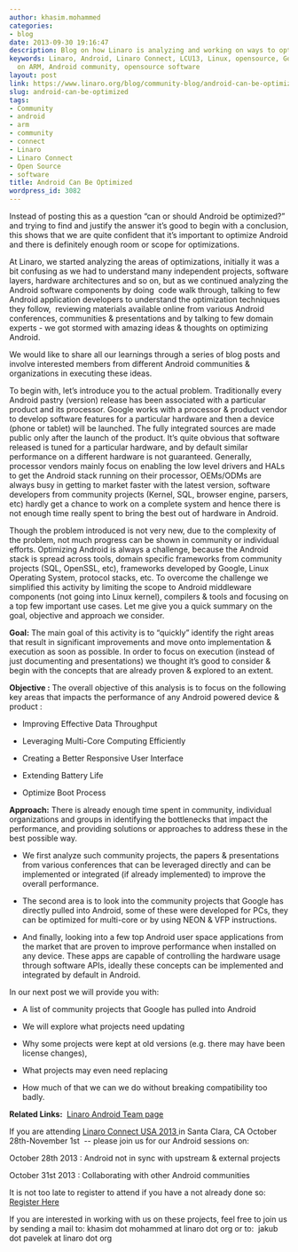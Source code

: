 ```yaml
---
author: khasim.mohammed
categories:
- blog
date: 2013-09-30 19:16:47
description: Blog on how Linaro is analyzing and working on ways to optimize Android.
keywords: Linaro, Android, Linaro Connect, LCU13, Linux, opensource, Google, Linux
  on ARM, Android community, opensource software
layout: post
link: https://www.linaro.org/blog/community-blog/android-can-be-optimized/
slug: android-can-be-optimized
tags:
- Community
- android
- arm
- community
- connect
- Linaro
- Linaro Connect
- Open Source
- software
title: Android Can Be Optimized
wordpress_id: 3082
---
```


Instead of posting this as a question “can or should Android be optimized?” and trying to find and justify the answer it’s good to begin with a conclusion, this shows that we are quite confident that it’s important to optimize Android and there is definitely enough room or scope for optimizations.

At Linaro, we started analyzing the areas of optimizations, initially it was a bit confusing as we had to understand many independent projects, software layers, hardware architectures and so on, but as we continued analyzing the Android software components by doing  code walk through, talking to few Android application developers to understand the optimization techniques they follow,  reviewing materials available online from various Android conferences, communities & presentations and by talking to few domain experts - we got stormed with amazing ideas & thoughts on optimizing Android.

We would like to share all our learnings through a series of blog posts and involve interested members from different Android communities & organizations in executing these ideas.


To begin with, let’s introduce you to the actual problem. Traditionally every Android pastry (version) release has been associated with a particular product and its processor. Google works with a processor & product vendor to develop software features for a particular hardware and then a device (phone or tablet) will be launched. The fully integrated sources are made public only after the launch of the product. It’s quite obvious that software released is tuned for a particular hardware, and by default similar performance on a different hardware is not guaranteed. Generally, processor vendors mainly focus on enabling the low level drivers and HALs to get the Android stack running on their processor, OEMs/ODMs are always busy in getting to market faster with the latest version, software developers from community projects (Kernel, SQL, browser engine, parsers, etc) hardly get a chance to work on a complete system and hence there is not enough time really spent to bring the best out of hardware in Android.

Though the problem introduced is not very new, due to the complexity of the problem, not much progress can be shown in community or individual efforts. Optimizing Android is always a challenge, because the Android stack is spread across tools, domain specific frameworks from community projects (SQL, OpenSSL, etc), frameworks developed by Google, Linux Operating System, protocol stacks, etc. To overcome the challenge we simplified this activity by limiting the scope to Android middleware components (not going into Linux kernel), compilers & tools and focusing on a top few important use cases. Let me give you a quick summary on the goal, objective and approach we consider.

**Goal:** The main goal of this activity is to “quickly” identify the right areas that result in significant improvements and move onto implementation & execution as soon as possible. In order to focus on execution (instead of just documenting and presentations) we thought it’s good to consider & begin with the concepts that are already proven & explored to an extent.

**Objective :** The overall objective of this analysis is to focus on the following key areas that impacts the performance of any Android powered device & product :


  * Improving Effective Data Throughput

  * Leveraging Multi-Core Computing Efficiently
  
  * Creating a Better Responsive User Interface

  * Extending Battery Life

  * Optimize Boot Process

**Approach:** There is already enough time spent in community, individual organizations and groups in identifying the bottlenecks that impact the performance, and providing solutions or approaches to address these in the best possible way.

  * We first analyze such community projects, the papers & presentations from various conferences that can be leveraged directly and can be implemented or integrated (if already implemented) to improve the overall   performance.
  
  * The second area is to look into the community projects that Google has directly pulled into Android, some of these were developed for PCs, they can be optimized for multi-core or by using NEON & VFP instructions.

  * And finally, looking into a few top Android user space applications from the market that are proven to improve performance when installed on any device. These apps are capable of controlling the hardware usage through software APIs, ideally these concepts can be implemented and integrated by default in Android.

In our next post we will provide you with:

  * A list of community projects that Google has pulled into Android

  * We will explore what projects need updating
  
  * Why some projects were kept at old versions (e.g. there may have been license changes),

  * What projects may even need replacing

  * How much of that we can we do without breaking compatibility too badly.

**Related Links:**  [Linaro Android Team page](/groups/lmg/)

If you are attending [Linaro Connect USA 2013 ](http://connect.linaro.org/lcu13/)in Santa Clara, CA October 28th-November 1st  -- please join us for our Android sessions on:

October 28th 2013 : Android not in sync with upstream & external projects

October 31st 2013 : Collaborating with other Android communities

It is not too late to register to attend if you have a not already done so:  [Register Here](http://linaroconnect-lcu13.eventbrite.co.uk/)

If you are interested in working with us on these projects, feel free to join us by sending a mail to: khasim dot mohammed at linaro dot org or to:  jakub dot pavelek at linaro dot org